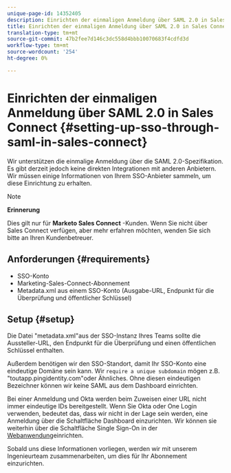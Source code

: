```yaml
---
unique-page-id: 14352405
description: Einrichten der einmaligen Anmeldung über SAML 2.0 in Sales Connect - Marketing Docs - Produktdokumentation
title: Einrichten der einmaligen Anmeldung über SAML 2.0 in Sales Connect
translation-type: tm+mt
source-git-commit: 47b2fee7d146c3dc558d4bbb10070683f4cdfd3d
workflow-type: tm+mt
source-wordcount: '254'
ht-degree: 0%

---
```



# Einrichten der einmaligen Anmeldung über SAML 2.0 in Sales Connect {#setting-up-sso-through-saml-in-sales-connect}

Wir unterstützen die einmalige Anmeldung über die SAML 2.0-Spezifikation. Es gibt derzeit jedoch keine direkten Integrationen mit anderen Anbietern. Wir müssen einige Informationen von Ihrem SSO-Anbieter sammeln, um diese Einrichtung zu erhalten.

>[!NOTE]
>
>**Erinnerung**
>
>Dies gilt nur für **Marketo Sales Connect** -Kunden. Wenn Sie nicht über Sales Connect verfügen, aber mehr erfahren möchten, wenden Sie sich bitte an Ihren Kundenbetreuer.

## Anforderungen {#requirements}

* SSO-Konto
* Marketing-Sales-Connect-Abonnement
* Metadata.xml aus einem SSO-Konto (Ausgabe-URL, Endpunkt für die Überprüfung und öffentlicher Schlüssel)

## Setup {#setup}

Die Datei &quot;metadata.xml&quot;aus der SSO-Instanz Ihres Teams sollte die Aussteller-URL, den Endpunkt für die Überprüfung und einen öffentlichen Schlüssel enthalten.

Außerdem benötigen wir den SSO-Standort, damit Ihr SSO-Konto eine eindeutige Domäne sein kann. Wir `require a unique subdomain` mögen z.B. &quot;toutapp.pingidentity.com&quot;oder Ähnliches. Ohne diesen eindeutigen Bezeichner können wir keine SAML aus dem Dashboard einrichten.

Bei einer Anmeldung und Okta werden beim Zuweisen einer URL nicht immer eindeutige IDs bereitgestellt. Wenn Sie Okta oder One Login verwenden, bedeutet das, dass wir nicht in der Lage sein werden, eine Anmeldung über die Schaltfläche Dashboard einzurichten. Wir können sie weiterhin über die Schaltfläche Single Sign-On in der [Webanwendung](http://toutapp.com/login)einrichten.

Sobald uns diese Informationen vorliegen, werden wir mit unserem Ingenieurteam zusammenarbeiten, um dies für Ihr Abonnement einzurichten.
